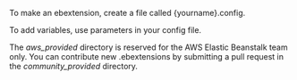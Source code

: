 To make an ebextension, create a file called {yourname}.config.

To add variables, use parameters in your config file.

The *aws_provided* directory is reserved for the AWS Elastic Beanstalk team only. You can contribute new .ebextensions by submitting a pull request in the *community_provided* directory.
